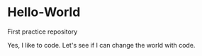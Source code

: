 # Hello-World
First practice repository

Yes, I like to code. Let's see if I can change the world with code.
